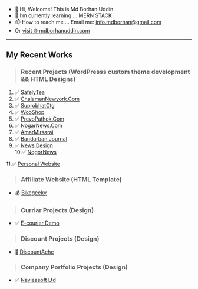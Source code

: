 - 👋 Hi, Welcome! This is Md Borhan Uddin
- 🌱 I’m currently learning ... MERN STACK
- 📫 How to reach me ... Email me: info.mdborhan@gmail.com
- Or [visit 🌐 mdborhanuddin.com](https://mdborhanuddin.com/)

---
My Recent Works
---
> ### Recent Projects (WordPresss custom theme development && HTML Designs)

1. ✅ [SafelyTea](https://borhan365.github.io/safely-tea/)
2. ✅ [ChalamanNewyork.Com](https://www.chalamannewyork.com)
3. ✅ [SuprobhatCtg](https://suprobhatctg.com/)
4. ✅ [WooShop](https://borhan365.github.io/blue-commerce-html/)
5. ✅ [PreyoPathok.Com](https://preyopathok.com/)
6. ✅ [NogarNews.Com](https://nagornews.com/)
7. ✅ [AmarMirsarai](https://borhan365.github.io/amarmirsarai/)
8. ✅ [Bandarban Journal](https://chtpost.com/)
9. ✅ [News Design](https://borhan365.github.io/2021-newspaper-html/)  
10.✅ [NogorNews](https://nagornews.com/)

11.✅ [Personal Website](https://borhan365.github.io/monzurul-hoque/)


> ### Affiliate Website (HTML Template)
* 💰 [Bikegeeky](https://borhan365.github.io/bikegeeky/)

> ### Curriar Projects (Design)
* ✅ [E-courier Demo](http://dexpressbd.com/)

> ### Discount Projects (Design)
* 🎁 [DiscountAche](https://discountache.com/)

> ### Company Portfolio Projects (Design)
* ✅ [Navieasoft Ltd](https://navieasoft.com/)

<!---
borhan365/borhan365 is a ✨ special ✨ repository because its `README.md` (this file) appears on your GitHub profile.
You can click the Preview link to take a look at your changes.
--->
